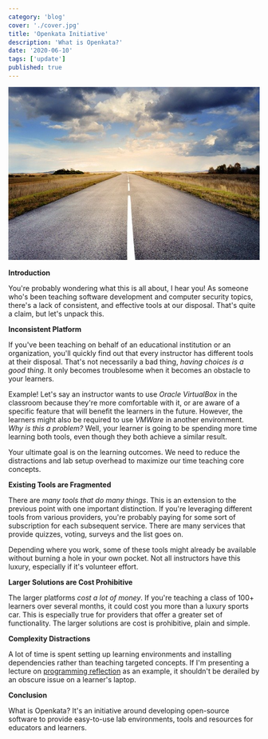 ```yaml
---
category: 'blog'
cover: './cover.jpg'
title: 'Openkata Initiative'
description: 'What is Openkata?'
date: '2020-06-10'
tags: ['update']
published: true
---
```


![An open road into the horizon](./cover.jpg)

**Introduction**

You're probably wondering what this is all about, I hear you! As someone who's been teaching software development and computer security topics, there's a lack of consistent, and effective tools at our disposal. That's quite a claim, but let's unpack this.

**Inconsistent Platform**

If you've been teaching on behalf of an educational institution or an organization, you'll quickly find out that every instructor has different tools at their disposal. That's not necessarily a bad thing, _having choices is a good thing_. It only becomes troublesome when it becomes an obstacle to your learners.

Example! Let's say an instructor wants to use _Oracle VirtualBox_ in the classroom because they're more comfortable with it, or are aware of a specific feature that will benefit the learners in the future. However, the learners might also be required to use _VMWare_ in another environment. _Why is this a problem?_ Well, your learner is going to be spending more time learning both tools, even though they both achieve a similar result.

Your ultimate goal is on the learning outcomes. We need to reduce the distractions and lab setup overhead to maximize our time teaching core concepts.

**Existing Tools are Fragmented**

There are _many tools that do many things_. This is an extension to the previous point with one important distinction. If you're leveraging different tools from various providers, you're probably paying for some sort of subscription for each subsequent service. There are many services that provide quizzes, voting, surveys and the list goes on.

Depending where you work, some of these tools might already be available without burning a hole in your own pocket. Not all instructors have this luxury, especially if it's volunteer effort.

**Larger Solutions are Cost Prohibitive**

The larger platforms _cost a lot of money_. If you're teaching a class of 100+ learners over several months, it could cost you more than a luxury sports car. This is especially true for providers that offer a greater set of functionality. The larger solutions are cost is prohibitive, plain and simple.

**Complexity Distractions**

A lot of time is spent setting up learning environments and installing dependencies rather than teaching targeted concepts. If I'm presenting a lecture on [programming reflection](https://en.wikipedia.org/wiki/Reflection_(computer_programming)) as an example, it shouldn't be derailed by an obscure issue on a learner's laptop.

**Conclusion**

What is Openkata? It's an initiative around developing open-source software to provide easy-to-use lab environments, tools and resources for educators and learners.